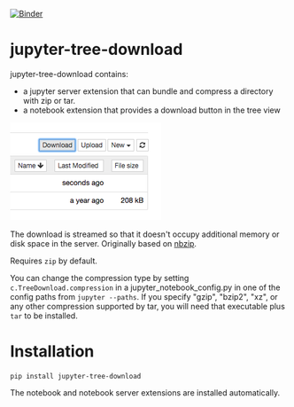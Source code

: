 [![Binder](https://mybinder.org/badge_logo.svg)](https://mybinder.org/v2/gh/ryanlovett/jupyter-tree-download/master)

# jupyter-tree-download
jupyter-tree-download contains:

 - a jupyter server extension that can bundle and compress a directory with zip or tar.
 - a notebook extension that provides a download button in the tree view

![demo](doc/notebook-button.png)

The download is streamed so that it doesn't occupy additional memory or disk
space in the server. Originally based on [nbzip](https://github.com/data-8/nbzip).

Requires `zip` by default.

You can change the compression type by setting `c.TreeDownload.compression`
in a jupyter_notebook_config.py in one of the config paths from `jupyter
--paths`. If you specify "gzip", "bzip2", "xz", or any other compression
supported by tar, you will need that executable plus `tar` to be installed.

# Installation

```
pip install jupyter-tree-download
```

The notebook and notebook server extensions are installed automatically.
